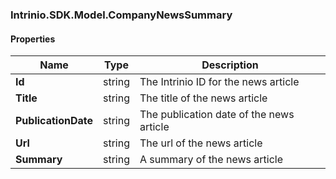 [//]: # (CLASS:Intrinio.SDK.Model.CompanyNewsSummary)

[//]: # (KIND:object)

### Intrinio.SDK.Model.CompanyNewsSummary
#### Properties

[//]: # (START_DEFINITION)

Name | Type | Description
------------ | ------------- | -------------
**Id** | string | The Intrinio ID for the news article &nbsp;
**Title** | string | The title of the news article &nbsp;
**PublicationDate** | string | The publication date of the news article &nbsp;
**Url** | string | The url of the news article &nbsp;
**Summary** | string | A summary of the news article &nbsp;

[//]: # (END_DEFINITION)


